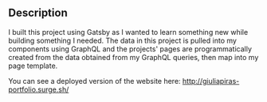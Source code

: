 ## Description

I built this project using Gatsby as I wanted to learn something new while building something I needed. The data in this project is pulled into my components using GraphQL and the projects' pages are programmatically created from the data obtained from my GraphQL queries, then map into my page template.

You can see a deployed version of the website here: http://giuliapiras-portfolio.surge.sh/